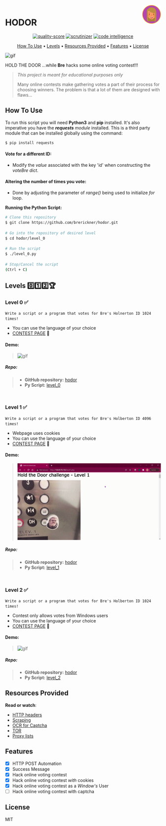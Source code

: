 <a href="https://github.com/brerickner/">
    <img src="bre_favi.png" alt="Bre" title="Bre's Github" align="right" height="60" />
</a> 

# HODOR
<p align="center">
<a href="https://scrutinizer-ci.com/g/brerickner/hodor/?branch=master"><img src="https://scrutinizer-ci.com/g/brerickner/hodor/badges/quality-score.png?b=master" alt="quality-score" title="Hodor's quality score (1-10)"></a>
<a href="https://scrutinizer-ci.com/g/brerickner/hodor/build-status/master"><img src="https://scrutinizer-ci.com/g/brerickner/hodor/badges/build.png?b=master" alt="scrutinizer" title="Successful Build"></a>
<a href="https://scrutinizer-ci.com/code-intelligence"><img src="https://scrutinizer-ci.com/g/brerickner/hodor/badges/code-intelligence.svg?b=master" alt="code intelligence" title="Code Intelligence available"></a>
</p>

<p align="center">
<a href="#how-to-use">How To Use</a> •
<a href="#how-to-use">Levels</a> •
<a href="#resources-provided">Resources Provided</a> •
<a href="#features">Features</a> •
<a href="#license">License</a>
</p>

![gif](https://s3.amazonaws.com/intranet-projects-files/holbertonschool-higher-level_programming+/261/giphy_hodor.gif)



HOLD THE DOOR ...while **Bre** hacks some online voting contest!!!  

> _This project is meant for educational purposes only_
>
> Many online contests make gathering votes a part of their process for choosing winners. The problem is that a lot of them are designed with flaws… 

##  How To Use

To run this script you will need **Python3** and **pip** installed. It's also imperative you have the ***requests*** *module* installed. This is a third party module that can be installed globally using the command:

```bash
$ pip install requests
```
####  **Vote for a different ID:**   
* Modify the *value* associated with the key 'id' when constructing the *voteBre dict*.

####  **Altering the number of times you vote:**
* Done by adjusting the parameter of *range()* being used to initialize *for* loop. 


**Running the Python Script:**
```bash
# Clone this repository
$ git clone https://github.com/brerickner/hodor.git  

# Go into the repository of desired level
$ cd hodor/level_0  

# Run the script
$ ./level_0.py  

# Stop/Cancel the script
(Ctrl + C)
```

## Levels :zero::one::two::trophy: 

### Level 0 :white_check_mark:  

`Write a script or a program that votes for Bre's Holnerton ID 1024 times!`
*  You can use the language of your choice
*  [CONTEST PAGE](http://158.69.76.135/level0.php) :checkered_flag:  

#### Demo:
>![gif](level_0/level_0_Demo.gif)

##### **Repo:**
>
> - **GitHub repository:** [hodor](https://github.com/brerickner/hodor)
> - **Py Script:** [level_0](https://github.com/brerickner/hodor/blob/master/level_0/level_0.py)   

&nbsp;

### Level 1 :white_check_mark:

`Write a script or a program that votes for Bre's Holberton ID 4096 times!`
*  Webpage uses cookies
*  You can use the language of your choice
*  [CONTEST PAGE](http://158.69.76.135/level1.php) :checkered_flag:
#### Demo:  
> ![gif](level_1/Level_1.gif)

##### **Repo:**
>
> * **GitHub repository:** [hodor](https://github.com/brerickner/hodor)
> * **Py Script:** [level_1](https://github.com/brerickner/hodor/blob/master/level_1/level1.py)

&nbsp;

### Level 2 :white_check_mark:

`Write a script or a program that votes for Bre's Holberton ID 1024 times! `
*  Contest only allows votes from Windows users
*  You can use the language of your choice
*  [CONTEST PAGE](http://158.69.76.135/level2.php) :checkered_flag:

#### Demo:  
> ![gif](level_2/demo_level_2.gif)

##### **Repo:**
>
> *   **GitHub repository:** [hodor](https://github.com/brerickner/hodor)
> *   **Py Script:** [level_2](https://github.com/brerickner/hodor/blob/master/level_2/level_2.py)

## Resources Provided

**Read or watch**:

*   [HTTP headers](https://www.google.com/search?q=http+headers+explained+post&oq=http+headers+explained+post)
*   [Scraping](/rltoken/L2HhLK0iyncmurlkigh5yw "Scraping")
*   [OCR for Captcha](https://www.google.com/search?q=solving+captcha+with+ocr)
*   [TOR](https://www.google.com/search?q=tor)
*   [Proxy lists](https://www.google.com/search?q=proxy+lists)

## Features

- [x] HTTP POST Automation
- [x] Success Message
- [x] Hack online voting contest
- [x] Hack online voting contest *with* cookies
- [x] Hack online voting contest as a *Window's* User
- [ ] Hack online voting contest with captcha
##  License

MIT  


